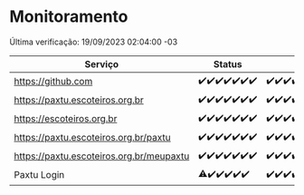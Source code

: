 # Monitoramento

Última verificação: 19/09/2023 02:04:00 -03

|Serviço|Status|Últimas 24h|
|---|---|---|
|https://github.com|<span title="2023-09-12: OK=25">✔️</span><span title="2023-09-13: OK=31">✔️</span><span title="2023-09-14: OK=24">✔️</span><span title="2023-09-15: OK=24">✔️</span><span title="2023-09-16: OK=24">✔️</span><span title="2023-09-17: OK=24">✔️</span><span title="2023-09-18: OK=5">✔️</span>|<span title="18/09/2023 02:05:00 -03 : 200">✔️</span><span title="18/09/2023 03:08:00 -03 : 200">✔️</span><span title="18/09/2023 04:05:00 -03 : 200">✔️</span><span title="18/09/2023 05:08:00 -03 : 200">✔️</span><span title="18/09/2023 06:06:00 -03 : 200">✔️</span><span title="18/09/2023 07:06:00 -03 : 200">✔️</span><span title="18/09/2023 08:03:00 -03 : 200">✔️</span><span title="18/09/2023 09:11:00 -03 : 200">✔️</span><span title="18/09/2023 10:08:00 -03 : 200">✔️</span><span title="18/09/2023 11:05:00 -03 : 200">✔️</span><span title="18/09/2023 12:06:00 -03 : 200">✔️</span><span title="18/09/2023 13:07:00 -03 : 200">✔️</span><span title="18/09/2023 14:04:00 -03 : 200">✔️</span><span title="18/09/2023 15:07:00 -03 : 200">✔️</span><span title="18/09/2023 16:03:00 -03 : 200">✔️</span><span title="18/09/2023 17:06:00 -03 : 200">✔️</span><span title="18/09/2023 18:04:00 -03 : 200">✔️</span><span title="18/09/2023 19:04:00 -03 : 200">✔️</span><span title="18/09/2023 20:04:00 -03 : 200">✔️</span><span title="18/09/2023 21:28:00 -03 : 200">✔️</span><span title="18/09/2023 22:41:00 -03 : 200">✔️</span><span title="18/09/2023 23:14:00 -03 : 200">✔️</span><span title="19/09/2023 00:06:00 -03 : 200">✔️</span><span title="19/09/2023 01:07:00 -03 : 200">✔️</span><span title="19/09/2023 02:04:00 -03 : 200">✔️</span>|
|https://paxtu.escoteiros.org.br|<span title="2023-09-12: OK=25">✔️</span><span title="2023-09-13: OK=31">✔️</span><span title="2023-09-14: OK=24">✔️</span><span title="2023-09-15: OK=24">✔️</span><span title="2023-09-16: OK=24">✔️</span><span title="2023-09-17: OK=24">✔️</span><span title="2023-09-18: OK=5">✔️</span>|<span title="18/09/2023 02:05:00 -03 : 200">✔️</span><span title="18/09/2023 03:08:00 -03 : 200">✔️</span><span title="18/09/2023 04:05:00 -03 : 200">✔️</span><span title="18/09/2023 05:08:00 -03 : 200">✔️</span><span title="18/09/2023 06:06:00 -03 : 200">✔️</span><span title="18/09/2023 07:06:00 -03 : 200">✔️</span><span title="18/09/2023 08:03:00 -03 : 200">✔️</span><span title="18/09/2023 09:11:00 -03 : 200">✔️</span><span title="18/09/2023 10:08:00 -03 : 200">✔️</span><span title="18/09/2023 11:05:00 -03 : 200">✔️</span><span title="18/09/2023 12:06:00 -03 : 200">✔️</span><span title="18/09/2023 13:07:00 -03 : 200">✔️</span><span title="18/09/2023 14:04:00 -03 : 200">✔️</span><span title="18/09/2023 15:07:00 -03 : 200">✔️</span><span title="18/09/2023 16:03:00 -03 : 200">✔️</span><span title="18/09/2023 17:06:00 -03 : 200">✔️</span><span title="18/09/2023 18:04:00 -03 : 200">✔️</span><span title="18/09/2023 19:04:00 -03 : 200">✔️</span><span title="18/09/2023 20:04:00 -03 : 200">✔️</span><span title="18/09/2023 21:28:00 -03 : 200">✔️</span><span title="18/09/2023 22:41:00 -03 : 200">✔️</span><span title="18/09/2023 23:14:00 -03 : 200">✔️</span><span title="19/09/2023 00:06:00 -03 : 200">✔️</span><span title="19/09/2023 01:07:00 -03 : 200">✔️</span><span title="19/09/2023 02:04:00 -03 : 200">✔️</span>|
|https://escoteiros.org.br|<span title="2023-09-12: OK=25">✔️</span><span title="2023-09-13: OK=31">✔️</span><span title="2023-09-14: OK=24">✔️</span><span title="2023-09-15: OK=24">✔️</span><span title="2023-09-16: OK=24">✔️</span><span title="2023-09-17: OK=24">✔️</span><span title="2023-09-18: OK=5">✔️</span>|<span title="18/09/2023 02:05:00 -03 : 200">✔️</span><span title="18/09/2023 03:08:00 -03 : 200">✔️</span><span title="18/09/2023 04:05:00 -03 : 200">✔️</span><span title="18/09/2023 05:08:00 -03 : 200">✔️</span><span title="18/09/2023 06:06:00 -03 : 200">✔️</span><span title="18/09/2023 07:06:00 -03 : 200">✔️</span><span title="18/09/2023 08:03:00 -03 : 200">✔️</span><span title="18/09/2023 09:11:00 -03 : 200">✔️</span><span title="18/09/2023 10:08:00 -03 : 200">✔️</span><span title="18/09/2023 11:05:00 -03 : 200">✔️</span><span title="18/09/2023 12:06:00 -03 : 200">✔️</span><span title="18/09/2023 13:07:00 -03 : 200">✔️</span><span title="18/09/2023 14:04:00 -03 : 200">✔️</span><span title="18/09/2023 15:07:00 -03 : 200">✔️</span><span title="18/09/2023 16:03:00 -03 : 200">✔️</span><span title="18/09/2023 17:06:00 -03 : 200">✔️</span><span title="18/09/2023 18:04:00 -03 : 200">✔️</span><span title="18/09/2023 19:04:00 -03 : 200">✔️</span><span title="18/09/2023 20:04:00 -03 : 200">✔️</span><span title="18/09/2023 21:28:00 -03 : 200">✔️</span><span title="18/09/2023 22:41:00 -03 : 200">✔️</span><span title="18/09/2023 23:14:00 -03 : 200">✔️</span><span title="19/09/2023 00:06:00 -03 : 200">✔️</span><span title="19/09/2023 01:07:00 -03 : 200">✔️</span><span title="19/09/2023 02:04:00 -03 : 200">✔️</span>|
|https://paxtu.escoteiros.org.br/paxtu|<span title="2023-09-12: OK=25">✔️</span><span title="2023-09-13: OK=31">✔️</span><span title="2023-09-14: OK=24">✔️</span><span title="2023-09-15: OK=24">✔️</span><span title="2023-09-16: OK=24">✔️</span><span title="2023-09-17: OK=24">✔️</span><span title="2023-09-18: OK=5">✔️</span>|<span title="18/09/2023 02:05:00 -03 : 200">✔️</span><span title="18/09/2023 03:08:00 -03 : 200">✔️</span><span title="18/09/2023 04:05:00 -03 : 200">✔️</span><span title="18/09/2023 05:08:00 -03 : 200">✔️</span><span title="18/09/2023 06:06:00 -03 : 200">✔️</span><span title="18/09/2023 07:06:00 -03 : 200">✔️</span><span title="18/09/2023 08:03:00 -03 : 200">✔️</span><span title="18/09/2023 09:11:00 -03 : 200">✔️</span><span title="18/09/2023 10:08:00 -03 : 200">✔️</span><span title="18/09/2023 11:05:00 -03 : 200">✔️</span><span title="18/09/2023 12:06:00 -03 : 200">✔️</span><span title="18/09/2023 13:07:00 -03 : 200">✔️</span><span title="18/09/2023 14:04:00 -03 : 200">✔️</span><span title="18/09/2023 15:07:00 -03 : 200">✔️</span><span title="18/09/2023 16:03:00 -03 : 200">✔️</span><span title="18/09/2023 17:06:00 -03 : 200">✔️</span><span title="18/09/2023 18:04:00 -03 : 200">✔️</span><span title="18/09/2023 19:04:00 -03 : 200">✔️</span><span title="18/09/2023 20:04:00 -03 : 200">✔️</span><span title="18/09/2023 21:28:00 -03 : 200">✔️</span><span title="18/09/2023 22:41:00 -03 : 200">✔️</span><span title="18/09/2023 23:14:00 -03 : 200">✔️</span><span title="19/09/2023 00:07:00 -03 : 200">✔️</span><span title="19/09/2023 01:07:00 -03 : 200">✔️</span><span title="19/09/2023 02:04:00 -03 : 200">✔️</span>|
|https://paxtu.escoteiros.org.br/meupaxtu|<span title="2023-09-12: OK=25">✔️</span><span title="2023-09-13: OK=31">✔️</span><span title="2023-09-14: OK=24">✔️</span><span title="2023-09-15: OK=24">✔️</span><span title="2023-09-16: OK=24">✔️</span><span title="2023-09-17: OK=24">✔️</span><span title="2023-09-18: OK=5">✔️</span>|<span title="18/09/2023 02:05:00 -03 : 200">✔️</span><span title="18/09/2023 03:08:00 -03 : 200">✔️</span><span title="18/09/2023 04:05:00 -03 : 200">✔️</span><span title="18/09/2023 05:08:00 -03 : 200">✔️</span><span title="18/09/2023 06:06:00 -03 : 200">✔️</span><span title="18/09/2023 07:06:00 -03 : 200">✔️</span><span title="18/09/2023 08:03:00 -03 : 200">✔️</span><span title="18/09/2023 09:11:00 -03 : 200">✔️</span><span title="18/09/2023 10:08:00 -03 : 200">✔️</span><span title="18/09/2023 11:05:00 -03 : 200">✔️</span><span title="18/09/2023 12:06:00 -03 : 200">✔️</span><span title="18/09/2023 13:07:00 -03 : 200">✔️</span><span title="18/09/2023 14:04:00 -03 : 200">✔️</span><span title="18/09/2023 15:07:00 -03 : 200">✔️</span><span title="18/09/2023 16:03:00 -03 : 200">✔️</span><span title="18/09/2023 17:06:00 -03 : 200">✔️</span><span title="18/09/2023 18:04:00 -03 : 200">✔️</span><span title="18/09/2023 19:04:00 -03 : 200">✔️</span><span title="18/09/2023 20:04:00 -03 : 200">✔️</span><span title="18/09/2023 21:28:00 -03 : 200">✔️</span><span title="18/09/2023 22:41:00 -03 : 200">✔️</span><span title="18/09/2023 23:14:00 -03 : 200">✔️</span><span title="19/09/2023 00:07:00 -03 : 200">✔️</span><span title="19/09/2023 01:07:00 -03 : 200">✔️</span><span title="19/09/2023 02:04:00 -03 : 200">✔️</span>|
|Paxtu Login|<span title="2023-09-13: OK=24, Falhas=6">⚠️</span><span title="2023-09-14: OK=24">✔️</span><span title="2023-09-15: OK=24">✔️</span><span title="2023-09-16: OK=24">✔️</span><span title="2023-09-17: OK=24">✔️</span><span title="2023-09-18: OK=5">✔️</span>|<span title="18/09/2023 02:05:00 -03 : 200">✔️</span><span title="18/09/2023 03:08:00 -03 : 200">✔️</span><span title="18/09/2023 04:05:00 -03 : 200">✔️</span><span title="18/09/2023 05:08:00 -03 : 200">✔️</span><span title="18/09/2023 06:06:00 -03 : 200">✔️</span><span title="18/09/2023 07:06:00 -03 : 200">✔️</span><span title="18/09/2023 08:03:00 -03 : 200">✔️</span><span title="18/09/2023 09:11:00 -03 : 200">✔️</span><span title="18/09/2023 10:08:00 -03 : 200">✔️</span><span title="18/09/2023 11:05:00 -03 : 200">✔️</span><span title="18/09/2023 12:06:00 -03 : 200">✔️</span><span title="18/09/2023 13:07:00 -03 : 200">✔️</span><span title="18/09/2023 14:04:00 -03 : 200">✔️</span><span title="18/09/2023 15:07:00 -03 : 200">✔️</span><span title="18/09/2023 16:03:00 -03 : 200">✔️</span><span title="18/09/2023 17:06:00 -03 : 200">✔️</span><span title="18/09/2023 18:04:00 -03 : 200">✔️</span><span title="18/09/2023 19:04:00 -03 : 200">✔️</span><span title="18/09/2023 20:04:00 -03 : 200">✔️</span><span title="18/09/2023 21:28:00 -03 : 200">✔️</span><span title="18/09/2023 22:41:00 -03 : 200">✔️</span><span title="18/09/2023 23:14:00 -03 : 200">✔️</span><span title="19/09/2023 00:07:00 -03 : 200">✔️</span><span title="19/09/2023 01:07:00 -03 : 200">✔️</span><span title="19/09/2023 02:04:00 -03 : 200">✔️</span>|
